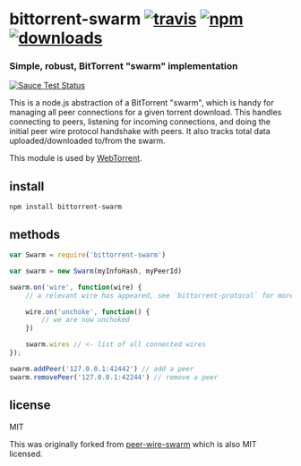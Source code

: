 # bittorrent-swarm [![travis][travis-image]][travis-url] [![npm][npm-image]][npm-url] [![downloads][downloads-image]][downloads-url]

[travis-image]: https://img.shields.io/travis/feross/bittorrent-swarm/master.svg
[travis-url]: https://travis-ci.org/feross/bittorrent-swarm
[npm-image]: https://img.shields.io/npm/v/bittorrent-swarm.svg
[npm-url]: https://npmjs.org/package/bittorrent-swarm
[downloads-image]: https://img.shields.io/npm/dm/bittorrent-swarm.svg
[downloads-url]: https://npmjs.org/package/bittorrent-swarm

### Simple, robust, BitTorrent "swarm" implementation

[![Sauce Test Status](https://saucelabs.com/browser-matrix/bittorrent-swarm.svg)](https://saucelabs.com/u/bittorrent-swarm)

This is a node.js abstraction of a BitTorrent "swarm", which is handy for
managing all peer connections for a given torrent download. This handles
connecting to peers, listening for incoming connections, and doing the initial
peer wire protocol handshake with peers. It also tracks total data
uploaded/downloaded to/from the swarm.

This module is used by [WebTorrent](https://github.com/feross/WebTorrent).

## install

```
npm install bittorrent-swarm
```

## methods

``` js
var Swarm = require('bittorrent-swarm')

var swarm = new Swarm(myInfoHash, myPeerId)

swarm.on('wire', function(wire) {
	// a relevant wire has appeared, see `bittorrent-protocol` for more info

	wire.on('unchoke', function() {
		// we are now unchoked
	})

	swarm.wires // <- list of all connected wires
});

swarm.addPeer('127.0.0.1:42442') // add a peer
swarm.removePeer('127.0.0.1:42244') // remove a peer
```

## license

MIT

This was originally forked from [peer-wire-swarm](https://github.com/mafintosh/peer-wire-swarm) which is also MIT licensed.
